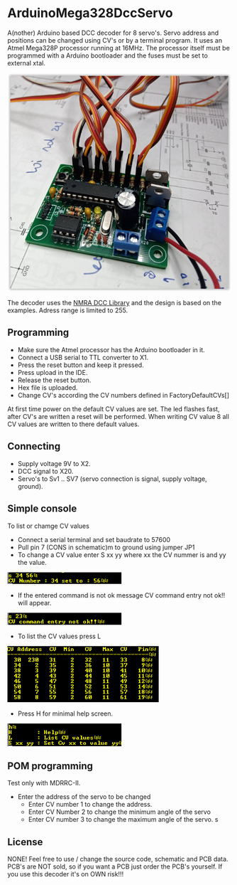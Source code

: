 # ArduinoMega328DccServo

A(nother) Arduino based DCC decoder for 8 servo's. Servo address and positions can be changed using CV's or by a terminal program.
It uses an Atmel Mega328P processor running at 16MHz. 
The processor itself must be programmed with a Arduino bootloader and the fuses must be set to external xtal.

![](https://github.com/MDRRC/ArduinoMega328DccServo/blob/main/Hardware/servodecoder.PNG) 
 
The decoder uses the [NMRA DCC Library](https://www.arduino.cc/reference/en/libraries/nmradcc/) and the design is based on the examples.
Adress range is limited to 255.  

## Programming
 * Make sure the Atmel processor has the Arduino bootloader in it.
 * Connect a USB serial to TTL converter to X1.
 * Press the reset button and keep it pressed.
 * Press upload in the IDE.
 * Release the reset button.
 * Hex file is uploaded.
 * Change CV's according the CV numbers defined in FactoryDefaultCVs[] 
 
At first time power on the default CV values are set. The led flashes fast, after CV's are written a reset will be performed. 
When writing CV value 8 all CV values are written to there default values.  

## Connecting 
 * Supply voltage 9V to X2.
 * DCC signal to X20.
 * Servo's to Sv1 .. SV7 (servo connection is signal, supply voltage, ground).

## Simple console
To list or chamge CV values 
 * Connect a serial terminal and set baudrate to 57600
 * Pull pin 7 (CONS in schematic)m to ground using jumper JP1
 * To change a CV value enter S xx yy <ENTER> where xx the CV nummer is and yy the value.

![](https://github.com/MDRRC/ArduinoMega328DccServo/blob/main/Hardware/cvset.PNG)

 * If the entered command is not ok message CV command entry not ok!! will appear.
 
![](https://github.com/MDRRC/ArduinoMega328DccServo/blob/main/Hardware/cvnok.PNG)
 
 * To list the CV values press L <ENTER> 

![](https://github.com/MDRRC/ArduinoMega328DccServo/blob/main/Hardware/cvlist.PNG)

 * Press H <ENTER> for minimal help screen.

![](https://github.com/MDRRC/ArduinoMega328DccServo/blob/main/Hardware/help.PNG)


## POM programming 
Test only with MDRRC-II.
 * Enter the address of the servo to be changed 
   * Enter CV number 1 to change the address.
   * Enter CV Number 2 to change the minimum angle of the servo
   * Enter CV number 3 to change the maximum angle of the servo.
  s
## License
NONE! Feel free to use / change the source code, schematic and PCB data.
PCB's are NOT sold, so if you want a PCB just order the PCB's yourself. 
If you use this decoder it's on OWN risk!!! 
